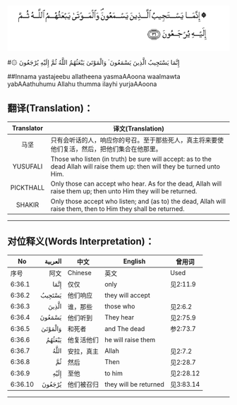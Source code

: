 ![006:036](images/006_036.gif)

#۞ إِنَّمَا يَسْتَجِيبُ الَّذِينَ يَسْمَعُونَ ۘ وَالْمَوْتَىٰ يَبْعَثُهُمُ اللَّهُ ثُمَّ إِلَيْهِ يُرْجَعُونَ 

##Innama yastajeebu allatheena yasmaAAoona waalmawta yabAAathuhumu Allahu thumma ilayhi yurjaAAoona 

## 翻译(Translation)：

| Translator | 译文(Translation)                                            |
| :--------: | ------------------------------------------------------------ |
|    马坚    | 只有会听话的人，响应你的号召。至于那些死人，真主将来要使他们复活，然后，把他们集合在他那里。 |
|  YUSUFALI  | Those who listen (in truth) be sure will accept: as to the dead Allah will raise them up: then will they be turned unto Him. |
| PICKTHALL  | Only those can accept who hear. As for the dead, Allah will raise them up; then unto Him they will be returned. |
|   SHAKIR   | Only those accept who listen; and (as to) the dead, Allah will raise them, then to Him they shall be returned. |

---

## 对位释义(Words Interpretation)：

| No   | العربية | 中文    | English | 曾用词 |
| ---- | ------: | ------- | ------- | ------ |
| 序号 |    阿文 | Chinese | 英文    | Used   |
| 6:36.1  | إِنَّمَا    | 仅仅       | only                  | 见2:11.9  |
| 6:36.2  | يَسْتَجِيبُ  | 他们响应   | they will accept      |           |
| 6:36.3  | الَّذِينَ   | 谁，那些   | those who             | 见2:6.2   |
| 6:36.4  | يَسْمَعُونَ  | 他们听到   | They hear             | 见2:75.9  |
| 6:36.5  | وَالْمَوْتَىٰ | 和死者     | and The dead          | 参2:73.7  |
| 6:36.6  | يَبْعَثُهُمُ  | 他复活他们 | he will raise them    |           |
| 6:36.7  | اللَّهُ    | 安拉，真主 | Allah                 | 见2:7.2   |
| 6:36.8  | ثُمَّ      | 然后       | Then                  | 见2:28.7  |
| 6:36.9  | إِلَيْهِ    | 至他       | to him                | 见2:28.12 |
| 6:36.10 | يُرْجَعُونَ  | 他们被召归 | they will be returned | 见3:83.14 |

---
